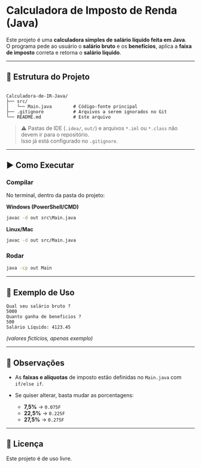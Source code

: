 # Calculadora de Imposto de Renda (Java)

Este projeto é uma **calculadora simples de salário líquido feita em Java**.  
O programa pede ao usuário o **salário bruto** e os **benefícios**, aplica a **faixa de imposto** correta e retorna o **salário líquido**.

---

## 📂 Estrutura do Projeto

```

Calculadora-de-IR-Java/
├── src/
│   └── Main.java        # Código-fonte principal
├── .gitignore           # Arquivos a serem ignorados no Git
└── README.md            # Este arquivo

````

> ⚠️ Pastas de IDE (`.idea/`, `out/`) e arquivos `*.iml` ou `*.class` não devem ir para o repositório.  
> Isso já está configurado no `.gitignore`.

---

## ▶️ Como Executar

### Compilar
No terminal, dentro da pasta do projeto:

**Windows (PowerShell/CMD)**
```bat
javac -d out src\Main.java
````

**Linux/Mac**

```bash
javac -d out src/Main.java
```

### Rodar

```bash
java -cp out Main
```

---

## 🧮 Exemplo de Uso

```
Qual seu salário bruto ? 
5000
Quanto ganha de beneficios ? 
500
Salário Líquido: 4123.45
```

*(valores fictícios, apenas exemplo)*

---

## 📌 Observações

* As **faixas e alíquotas** de imposto estão definidas no `Main.java` com `if/else if`.
* Se quiser alterar, basta mudar as porcentagens:

  * **7,5%** → `0.075F`
  * **22,5%** → `0.225F`
  * **27,5%** → `0.275F`

---

## 📜 Licença

Este projeto é de uso livre.
